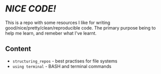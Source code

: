 # *NICE CODE!*

This is a repo with some resources I like for writing good/nice/pretty/clean/reproducible code. The primary purpose being to help me learn, and remeber what I've learnt. 

## Content 
* `structuring_repos` - best practises for file systems 
* `using terminal` - BASH and terminal commands 

